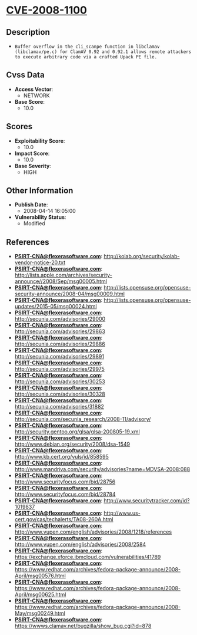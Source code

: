
# [CVE-2008-1100](http://kolab.org/security/kolab-vendor-notice-20.txt)

## Description

- `Buffer overflow in the cli_scanpe function in libclamav (libclamav/pe.c) for ClamAV 0.92 and 0.92.1 allows remote attackers to execute arbitrary code via a crafted Upack PE file.`

## Cvss Data

- **Access Vector**:
  - NETWORK
- **Base Score**:
  - 10.0

## Scores

- **Exploitability Score**:
  - 10.0
- **Impact Score**:
  - 10.0
- **Base Severity**:
  - HIGH

## Other Information

- **Publish Date**:
  - 2008-04-14 16:05:00
- **Vulnerability Status**:
  - Modified

## References

- **PSIRT-CNA@flexerasoftware.com**: http://kolab.org/security/kolab-vendor-notice-20.txt
- **PSIRT-CNA@flexerasoftware.com**: http://lists.apple.com/archives/security-announce//2008/Sep/msg00005.html
- **PSIRT-CNA@flexerasoftware.com**: http://lists.opensuse.org/opensuse-security-announce/2008-04/msg00009.html
- **PSIRT-CNA@flexerasoftware.com**: http://lists.opensuse.org/opensuse-updates/2015-05/msg00024.html
- **PSIRT-CNA@flexerasoftware.com**: http://secunia.com/advisories/29000
- **PSIRT-CNA@flexerasoftware.com**: http://secunia.com/advisories/29863
- **PSIRT-CNA@flexerasoftware.com**: http://secunia.com/advisories/29886
- **PSIRT-CNA@flexerasoftware.com**: http://secunia.com/advisories/29891
- **PSIRT-CNA@flexerasoftware.com**: http://secunia.com/advisories/29975
- **PSIRT-CNA@flexerasoftware.com**: http://secunia.com/advisories/30253
- **PSIRT-CNA@flexerasoftware.com**: http://secunia.com/advisories/30328
- **PSIRT-CNA@flexerasoftware.com**: http://secunia.com/advisories/31882
- **PSIRT-CNA@flexerasoftware.com**: http://secunia.com/secunia_research/2008-11/advisory/
- **PSIRT-CNA@flexerasoftware.com**: http://security.gentoo.org/glsa/glsa-200805-19.xml
- **PSIRT-CNA@flexerasoftware.com**: http://www.debian.org/security/2008/dsa-1549
- **PSIRT-CNA@flexerasoftware.com**: http://www.kb.cert.org/vuls/id/858595
- **PSIRT-CNA@flexerasoftware.com**: http://www.mandriva.com/security/advisories?name=MDVSA-2008:088
- **PSIRT-CNA@flexerasoftware.com**: http://www.securityfocus.com/bid/28756
- **PSIRT-CNA@flexerasoftware.com**: http://www.securityfocus.com/bid/28784
- **PSIRT-CNA@flexerasoftware.com**: http://www.securitytracker.com/id?1019837
- **PSIRT-CNA@flexerasoftware.com**: http://www.us-cert.gov/cas/techalerts/TA08-260A.html
- **PSIRT-CNA@flexerasoftware.com**: http://www.vupen.com/english/advisories/2008/1218/references
- **PSIRT-CNA@flexerasoftware.com**: http://www.vupen.com/english/advisories/2008/2584
- **PSIRT-CNA@flexerasoftware.com**: https://exchange.xforce.ibmcloud.com/vulnerabilities/41789
- **PSIRT-CNA@flexerasoftware.com**: https://www.redhat.com/archives/fedora-package-announce/2008-April/msg00576.html
- **PSIRT-CNA@flexerasoftware.com**: https://www.redhat.com/archives/fedora-package-announce/2008-April/msg00625.html
- **PSIRT-CNA@flexerasoftware.com**: https://www.redhat.com/archives/fedora-package-announce/2008-May/msg00249.html
- **PSIRT-CNA@flexerasoftware.com**: https://wwws.clamav.net/bugzilla/show_bug.cgi?id=878
